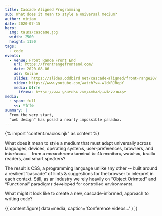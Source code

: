 ```yaml
---
title: Cascade Aligned Programming
sub: What does it mean to style a universal medium?
author: miriam
date: 2020-07-15
hero:
  img: talks/cascade.jpg
  width: 2500
  height: 1150
tags:
  - code
events:
  - venue: Front Range Front End
    url: https://frontrangefrontend.com/
    date: 2020-08-06
    adr: Online
    slides: https://slides.oddbird.net/cascade-aligned/front-range20/
    video: https://www.youtube.com/watch?v=-wlokRJRepY
    media: &frfe
      iframe: https://www.youtube.com/embed/-wlokRJRepY
media:
  - span: full
    <<: *frfe
summary: |
  From the very start,
  “web design” has posed a nearly impossible paradox.
---
```


{% import "content.macros.njk" as content %}

What does it mean to style a medium that must adapt universally
across languages, devices, operating systems,
user-preferences, browsers, and interfaces --
from a monochrome terminal to 4k monitors,
watches, braille-readers, and smart speakers?

The result is CSS, a programming language unlike any other --
built around a resilient “cascade”
of hints & suggestions for the browser
to interpret in each context.
Still, as an industry
we rely heavily on “Object Oriented” and “Functional” paradigms
developed for controlled environments.

What might it look like to create a new,
cascade-informed, approach to writing code?

{{ content.figure(
  data=media,
  caption='Conference videos…'
) }}
